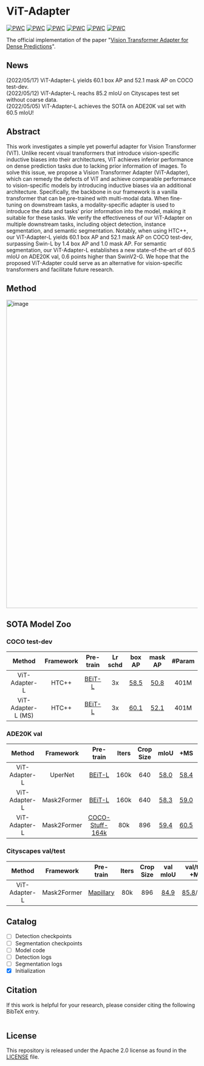 # ViT-Adapter

[![PWC](https://img.shields.io/endpoint.svg?url=https://paperswithcode.com/badge/vision-transformer-adapter-for-dense/object-detection-on-coco)](https://paperswithcode.com/sota/object-detection-on-coco?p=vision-transformer-adapter-for-dense)
[![PWC](https://img.shields.io/endpoint.svg?url=https://paperswithcode.com/badge/vision-transformer-adapter-for-dense/instance-segmentation-on-coco)](https://paperswithcode.com/sota/instance-segmentation-on-coco?p=vision-transformer-adapter-for-dense)
[![PWC](https://img.shields.io/endpoint.svg?url=https://paperswithcode.com/badge/vision-transformer-adapter-for-dense/semantic-segmentation-on-ade20k)](https://paperswithcode.com/sota/semantic-segmentation-on-ade20k?p=vision-transformer-adapter-for-dense)
[![PWC](https://img.shields.io/endpoint.svg?url=https://paperswithcode.com/badge/vision-transformer-adapter-for-dense/semantic-segmentation-on-cityscapes)](https://paperswithcode.com/sota/semantic-segmentation-on-cityscapes?p=vision-transformer-adapter-for-dense)
[![PWC](https://img.shields.io/endpoint.svg?url=https://paperswithcode.com/badge/vision-transformer-adapter-for-dense/semantic-segmentation-on-coco-stuff-test)](https://paperswithcode.com/sota/semantic-segmentation-on-coco-stuff-test?p=vision-transformer-adapter-for-dense)
[![PWC](https://img.shields.io/endpoint.svg?url=https://paperswithcode.com/badge/vision-transformer-adapter-for-dense/semantic-segmentation-on-pascal-context)](https://paperswithcode.com/sota/semantic-segmentation-on-pascal-context?p=vision-transformer-adapter-for-dense)


The official implementation of the paper "[Vision Transformer Adapter for Dense Predictions](https://arxiv.org/abs/2205.08534)".

## News

(2022/05/17) ViT-Adapter-L yields 60.1 box AP and 52.1 mask AP on COCO test-dev.\
(2022/05/12) ViT-Adapter-L reachs 85.2 mIoU on Cityscapes test set without coarse data.\
(2022/05/05) ViT-Adapter-L achieves the SOTA on ADE20K val set with 60.5 mIoU!

## Abstract

This work investigates a simple yet powerful adapter for Vision Transformer (ViT). Unlike recent visual transformers that introduce vision-specific inductive biases into their architectures, ViT achieves inferior performance on dense prediction tasks due to lacking prior information of images. To solve this issue, we propose a Vision Transformer Adapter (ViT-Adapter), which can remedy the defects of ViT and achieve comparable performance to vision-specific models by introducing inductive biases via an additional architecture. Specifically, the backbone in our framework is a vanilla transformer that can be pre-trained with multi-modal data. When fine-tuning on downstream tasks, a modality-specific adapter is used to introduce the data and tasks' prior information into the model, making it suitable for these tasks. We verify the effectiveness of our ViT-Adapter on multiple downstream tasks, including object detection, instance segmentation, and semantic segmentation. Notably, when using HTC++, our ViT-Adapter-L yields 60.1 box AP and 52.1 mask AP on COCO test-dev, surpassing Swin-L by 1.4 box AP and 1.0 mask AP. For semantic segmentation, our ViT-Adapter-L establishes a new state-of-the-art of 60.5 mIoU on ADE20K val, 0.6 points higher than SwinV2-G. We hope that the proposed ViT-Adapter could serve as an alternative for vision-specific transformers and facilitate future research.

## Method

<img width="810" alt="image" src="https://user-images.githubusercontent.com/23737120/168661265-494ecb50-353f-471c-a1d1-c3f98bd82b74.png">

## SOTA Model Zoo

### COCO test-dev

| Method | Framework | Pre-train | Lr schd | box AP | mask AP | #Param |
| :---: | :---: | :---: | :---: | :---: | :---: | :---: |
| ViT-Adapter-L | HTC++ | [BEiT-L](https://conversationhub.blob.core.windows.net/beit-share-public/beit/beit_large_patch16_224_pt22k_ft22k.pth) | 3x  | [58.5](https://drive.google.com/file/d/11zpPSvmuAn7aP5brxzHE8naObnOfFxby/view?usp=sharing) | [50.8](https://drive.google.com/file/d/1wIbtzfHfPqkvZaSivzcsh4HWu1oSiun6/view?usp=sharing) | 401M |
| ViT-Adapter-L (MS) | HTC++ | [BEiT-L](https://conversationhub.blob.core.windows.net/beit-share-public/beit/beit_large_patch16_224_pt22k_ft22k.pth) | 3x  | [60.1](https://drive.google.com/file/d/1i-qjgUK4CMwZcmu5pkndldwfVbdkw5sU/view?usp=sharing) | [52.1](https://drive.google.com/file/d/16mlEOPY7K-Xpx_CL650A-LWbVDm2vl4X/view?usp=sharing) | 401M |

### ADE20K val
| Method | Framework | Pre-train | Iters | Crop Size | mIoU | +MS | #Param |
| :---: | :---: | :---: | :---: | :---: | :---: | :---: | :---: |
| ViT-Adapter-L | UperNet | [BEiT-L](https://conversationhub.blob.core.windows.net/beit-share-public/beit/beit_large_patch16_224_pt22k_ft22k.pth) | 160k | 640 | [58.0](https://drive.google.com/file/d/1KsV4QPfoRi5cj2hjCzy8VfWih8xCTrE3/view?usp=sharing) | [58.4](https://drive.google.com/file/d/1haeTUvQhKCM7hunVdK60yxULbRH7YYBK/view?usp=sharing) | 451M |
| ViT-Adapter-L | Mask2Former | [BEiT-L](https://conversationhub.blob.core.windows.net/beit-share-public/beit/beit_large_patch16_224_pt22k_ft22k.pth) | 160k | 640 | [58.3](https://drive.google.com/file/d/1jj56lSbc2s4ZNc-Hi-w6o-OSS99oi-_g/view?usp=sharing) | [59.0](https://drive.google.com/file/d/1hgpZB5gsyd7LTS7Aay2CbHmlY10nafCw/view?usp=sharing) | 568M |
| ViT-Adapter-L | Mask2Former | [COCO-Stuff-164k]() | 80k | 896 | [59.4](https://drive.google.com/file/d/1B_1XSwdnLhjJeUmn1g_nxfvGJpYmYWHa/view?usp=sharing) | [60.5](https://drive.google.com/file/d/1UtjmgcYKR-2h116oQXklUYOVcTw15woM/view?usp=sharing) | 571M |

### Cityscapes val/test

| Method        | Framework   | Pre-train     | Iters | Crop Size | val mIoU                                                                                   | val/test +MS                                                                                                                                                                                                                 | #Param |
|:-------------:|:-----------:|:-------------:|:-----:|:---------:|:------------------------------------------------------------------------------------------:|:----------------------------------------------------------------------------------------------------------------------------------------------------------------------------------------------------------------------------:|:------:|
| ViT-Adapter-L | Mask2Former | [Mapillary]() | 80k   | 896       | [84.9](https://drive.google.com/file/d/1LKy0zz-brCBbKGmUWquadILaBHdDLR6s/view?usp=sharing) | [85.8](https://drive.google.com/file/d/1LSJvK1BPSbzm9eWpKL8Xo7RmYBrd2xux/view?usp=sharing)/[85.2](https://www.cityscapes-dataset.com/anonymous-results/?id=0ca6821dc3183ff970bd5266f812df2eaa4519ecb1973ca1308d65a3b546bf27) | 571M   |


## Catalog

- [ ] Detection checkpoints
- [ ] Segmentation checkpoints
- [ ] Model code
- [ ] Detection logs
- [ ] Segmentation logs
- [x] Initialization

## Citation

If this work is helpful for your research, please consider citing the following BibTeX entry.
```
```

## License
This repository is released under the Apache 2.0 license as found in the [LICENSE](LICENSE.md) file.
